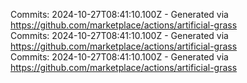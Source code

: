 Commits: 2024-10-27T08:41:10.100Z - Generated via https://github.com/marketplace/actions/artificial-grass
<br>
Commits: 2024-10-27T08:41:10.100Z - Generated via https://github.com/marketplace/actions/artificial-grass
<br>
Commits: 2024-10-27T08:41:10.100Z - Generated via https://github.com/marketplace/actions/artificial-grass
<br>

